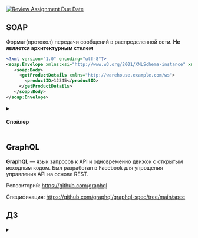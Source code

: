 [![Review Assignment Due Date](https://classroom.github.com/assets/deadline-readme-button-24ddc0f5d75046c5622901739e7c5dd533143b0c8e959d652212380cedb1ea36.svg)](https://classroom.github.com/a/fyEiQoo6)
## SOAP
Формат(протокол) передачи сообщений в распределенной сети. **Не является архитектурным стилем**

```xml
<?xml version="1.0" encoding="utf-8"?>
<soap:Envelope xmlns:xsi="http://www.w3.org/2001/XMLSchema-instance" xmlns:xsd="http://www.w3.org/2001/XMLSchema" xmlns:soap="http://schemas.xmlsoap.org/soap/envelope/">
   <soap:Body>
     <getProductDetails xmlns="http://warehouse.example.com/ws">
       <productID>12345</productID>
     </getProductDetails>
   </soap:Body>
</soap:Envelope>
```

<details>
<summary><h4>Спойлер</h4></summary>

* Из-за повсеместного распространения JSON, стал неактуальным.
* Очень тяжело читается людьми - одна из возможных причин угасания.
</details>


## GraphQL
**GraphQL** — язык запросов к API и одновременно движок с открытым исходным кодом. Был разработан в Facebook для упрощения управления API на основе REST.

Репозиторий: https://github.com/graphql

Спецификация: https://github.com/graphql/graphql-spec/tree/main/spec

## ДЗ 
<details>
<summary><h4></h4></summary>

(До)реализовать апи на основе GraphQL:
* Реализовать адаптер для работы с Cart(3)
* (До)реализовать адаптер для работы с Product(2)
* Реализовать методы:
  * Создание корзины _create_cart_(1)
  * Получения корзины _cart_(1)
  * Добавления товара в корзину _add_to_cart_(1)
  * Изменение имени и цены продукта _update_product_info_(2)

#### Рекомендации
* Python 3.9
* Придерживаться правил чистой архитектуры
* Логирование
* Основным фреймворком считать Strawberry
* Работа с зависимостями через poetry
</details>